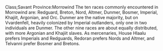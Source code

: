 

Class;Savant Province:Morrowind
The ten races commonly encountered in Morrowind are: Redguard, Breton, Nord, Altmer, Dunmer, Bosmer, Imperial, Khajiit, Argonian, and Orc. Dunmer are the native majority, but on Vvardenfell, heavily colonized by Imperial outlanders, only one in two individuals are Dunmer. The other nine races are about equally distributed, with more Argonian and Khajiit slaves. As mercenaries, House Hlaalu prefers Imperials and Redguards, Redoran prefers Nords and Altmer, and Telvanni prefer Bosmer and Bretons.